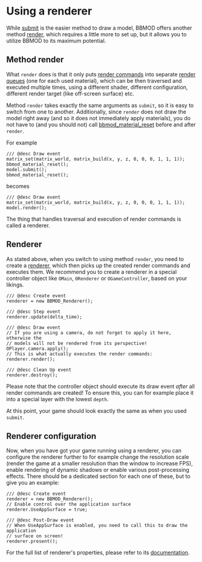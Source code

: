 # Using a renderer
While [submit](BBMOD_Model.submit.html) is the easier method to draw a model, BBMOD
offers another method [render](./BBMOD_Model.render.html), which requires a
little more to set up, but it allows you to utilize BBMOD to its maximum
potential.

## Method render
What `render` does is that it only puts
[render commands](./BBMOD_RenderCommand.html) into separate
[render queues](./BBMOD_BaseMaterial.RenderCommands.html) (one for each used material),
which can be then traversed and executed multiple times, using a different shader,
different configuration, different render target (like off-screen surface) etc.

Method `render` takes exactly the same arguments as `submit`, so it is easy to
switch from one to another. Additionally, since `render` does not draw the model
right away (and so it does not immediately apply materials), you do not have to
(and you should not) call [bbmod_material_reset](./bbmod_material_reset.html)
before and after `render`.

For example

```gml
/// @desc Draw event
matrix_set(matrix_world, matrix_build(x, y, z, 0, 0, 0, 1, 1, 1));
bbmod_material_reset();
model.submit();
bbmod_material_reset();
```
becomes

```gml
/// @desc Draw event
matrix_set(matrix_world, matrix_build(x, y, z, 0, 0, 0, 1, 1, 1));
model.render();
```

The thing that handles traversal and execution of render commands is called a
renderer.

## Renderer
As stated above, when you switch to using method `render`, you need to create
a [renderer](./BBMOD_Renderer.html), which then picks up the created render
commands and executes them. We recommend you to create a renderer in a special
controller object like `OMain`, `ORenderer` or `OGameController`, based on your
likings.

```gml
/// @desc Create event
renderer = new BBMOD_Renderer();

/// @desc Step event
renderer.update(delta_time);

/// @desc Draw event
// If you are using a camera, do not forget to apply it here, otherwise the
// models will not be rendered from its perspective!
OPlayer.camera.apply();
// This is what actually executes the render commands:
renderer.render();

/// @desc Clean Up event
renderer.destroy();
```

Please note that the controller object should execute its draw event *after* all
render commands are created! To ensure this, you can for example place it into
a special layer with the lowest `depth`.

At this point, your game should look exactly the same as when you used `submit`.

## Renderer configuration
Now, when you have got your game running using a renderer, you can configure the
renderer further to for example change the resolution scale (render the game at
a smaller resolution than the window to increase FPS), enable rendering of
dynamic shadows or enable various post-processing effects. There should be a
dedicated section for each one of these, but to give you an example:

```gml
/// @desc Create event
renderer = new BBMOD_Renderer();
// Enable control over the application surface
renderer.UseAppSurface = true;

/// @desc Post-Draw event
// When UseAppSurface is enabled, you need to call this to draw the application
// surface on screen!
renderer.present();
```

For the full list of renderer's properties, please refer to its
[documentation](./BBMOD_Renderer.html).
